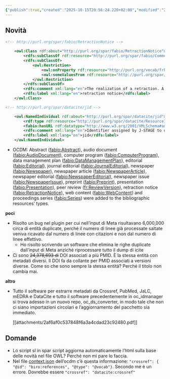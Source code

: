 ```yaml
---
{"publish":true,"created":"2025-10-15T20:56:24.220+02:00","modified":"2025-10-15T20:56:24.222+02:00","cssclasses":""}
---
```



## Novità

```xml
<!-- http://purl.org/spar/fabio/RetractionNotice -->

    <owl:Class rdf:about="http://purl.org/spar/fabio/RetractionNotice">
        <rdfs:subClassOf rdf:resource="http://purl.org/spar/fabio/Comment"/>
        <rdfs:subClassOf>
            <owl:Restriction>
                <owl:onProperty rdf:resource="http://purl.org/vocab/frbr/core#realizationOf"/>
                <owl:someValuesFrom rdf:resource="http://purl.org/spar/fabio/Retraction"/>
            </owl:Restriction>
        </rdfs:subClassOf>
        <rdfs:comment xml:lang="en">The realization of a retraction. A formal document which publicly withdraws, cancels, refutes, reverses an earlier statement or publication or announces the act of desisting from publishing the original statement.</rdfs:comment>
        <rdfs:label xml:lang="en">retraction notice</rdfs:label>
    </owl:Class>
```

```xml
<!-- http://purl.org/spar/datacite/jid -->

    <owl:NamedIndividual rdf:about="http://purl.org/spar/datacite/jid">
        <rdf:type rdf:resource="http://purl.org/spar/datacite/ResourceIdentifierScheme"/>
        <fabio:hasURL rdf:datatype="http://www.w3.org/2001/XMLSchema#anyURI">https://www.jstage.jst.go.jp</fabio:hasURL>
        <rdfs:comment xml:lang="en">Identifier assigned by J-STAGE to on-line journals</rdfs:comment>
        <rdfs:label xml:lang="en">jid</rdfs:label>
    </owl:NamedIndividual>
```

- OCDM: Abstract ([fabio:Abstract](http://purl.org/spar/fabio/Abstract)), audio document ([fabio:AudioDocument](http://purl.org/spar/fabio/AudioDocument)), computer program ([fabio:ComputerProgram](http://purl.org/spar/fabio/ComputerProgram)), data management plan ([fabio:DataManagementPlan](http://purl.org/spar/fabio/DataManagementPlan)), editorial ([fabio:Editorial](http://purl.org/spar/fabio/Editorial)), journal editorial ([fabio:JournalEditorial](http://purl.org/spar/fabio/JournalEditorial)), newspaper ([fabio:Newspaper](http://purl.org/spar/fabio/Newspaper)), newspaper article ([fabio:NewspaperArticle](http://purl.org/spar/fabio/NewspaperArticle)), newspaper editorial ([fabio:NewspaperEditorial](http://purl.org/spar/fabio/NewspaperEditorial)), newspaper issue ([fabio:NewspaperIssue](http://purl.org/spar/fabio/NewspaperIssue)), preprint ([fabio:Preprint](http://purl.org/spar/fabio/Preprint)), presentation ([fabio:Presentation](http://purl.org/spar/fabio/Presentation)), peer review ([fr:ReviewVersion](http://purl.org/spar/fr/ReviewVersion)), retraction notice ([fabio:RetractionNotice](http://purl.org/spar/fabio/RetractionNotice)), web content ([fabio:WebContent](http://purl.org/spar/fabio/WebContent)) and proceedings series ([fabio:Series](http://purl.org/spar/fabio/Series)) were added to the bibliographic resources’ types.

**poci**

- Risolto un bug nel plugin per cui nell’input di Meta risultavano 6,000,000 circa di entità duplicate, perché il numero di linee già processate saltate veniva ricavato dal numero di linee con citazioni e non dal numero di linee effettivo.
    - Ho risolto scrivendo un software che elimina le righe duplicate dall’input di Meta anziché riprocessare tutto il dump di icite
- Ci sono ~~24,378,693 di~~ DOI associati a più PMID. È la stessa entità con metadati diversi. Il DOI fa da collante per PMID associati a versioni diverse. Come so che sono sempre la stessa entità? Perché il titolo non cambia mai.

**altro**

- Tutto il software per estrarre metadati da Crossref, PubMed, JaLC, mEDRA e DataCite e tutto il software precedentemente in oc_idmanager si trova adesso in un nuovo repo, oc_ds_converter, in modo tale che non ci siano importazioni circolari e l’aggiornamento del pacchetto sia immediato.
    
    [[attachments/2af6af0c537848f6a3a4cdad23c92480.pdf]]
    

## Domande

- Lo script sl in spar script aggiorna automaticamente l’html sulla base delle novità nel file OWL? Perché non mi pare lo faccia.
- Nel file [context.json](https://github.com/opencitations/metadata/blob/master/context.json) dell’ocdm c’è questa informazione: `"crossref": { "@id": "biro:references", "@type": "@vocab"}`. Secondo me è un errore. Dovrebbe essere `"crossref": "datacite:crossref"`